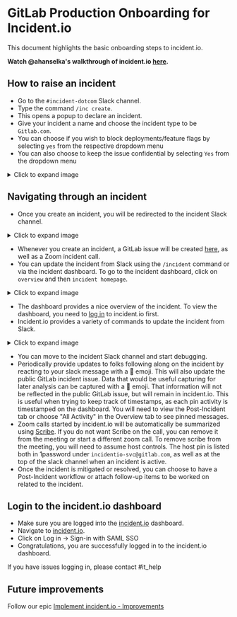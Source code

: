 # GitLab Production Onboarding for Incident.io

This document highlights the basic onboarding steps to incident.io.

**Watch @ahanselka's walkthrough of incident.io [here](https://youtu.be/JeQu1UAxJE4).**

## How to raise an incident

- Go to the `#incident-dotcom` Slack channel.
- Type the command `/inc create`.
- This opens a popup to declare an incident.
- Give your incident a name and choose the incident type to be `Gitlab.com`.
- You can choose if you wish to block deployments/feature flags by selecting `yes` from the respective dropdown menu
- You can also choose to keep the issue confidential by selecting `Yes` from the dropdown menu

<details>
  <summary>Click to expand image</summary>
  <img src="img/declare.png" style="width: 50%;" alt="Resized Image">
</details>

## Navigating through an incident

- Once you create an incident, you will be redirected to the incident Slack channel.

<details>
  <summary>Click to expand image</summary>
  <img src="img/incidentio-slackchannel.png" style="width: 50%;" alt="Resized Image">
</details>

- Whenever you create an incident, a GitLab issue will be created [here](https://gitlab.com/gitlab-com/gl-infra/production/-/issues/?sort=created_date&state=opened&first_page_size=100), as well as a Zoom incident call.
- You can update the incident from Slack using the `/incident` command or via the incident dashboard. To go to the incident dashboard, click on `overview` and then `incident homepage`.

<details>
  <summary>Click to expand image</summary>
  <img src="img/incidentio-dashboard.png" style="width: 50%;" alt="Resized Image">
</details>

- The dashboard provides a nice overview of the incident. To view the dashboard, you need to [log in](#login-to-the-incidentio-dashboard) to incident.io first.
- Incident.io provides a variety of commands to update the incident from Slack.

<details>
  <summary>Click to expand image</summary>
  <img src="img/incidentio-options.png" style="width: 50%;" alt="Resized Image">
</details>

- You can move to the incident Slack channel and start debugging.
- Periodically provide updates to folks following along on the incident by reacting to your slack message with a :mega: emoji. This will also update the public GitLab incident issue. Data that would be useful capturing for later analysis can be captured with a :pushpin: emoji. That information will not be reflected in the public GitLab issue, but will remain in incident.io. This is useful when trying to keep track of timestamps, as each pin activity is timestamped on the dashboard. You will need to view the Post-Incident tab or choose "All Activity" in the Overview tab to see pinned messages.
- Zoom calls started by incident.io will be automatically be summarized using [Scribe](https://incident.io/changelog/scribe). If you do not want Scribe on the call, you can remove it from the meeting or start a different zoom call. To remove scribe from the meeting, you will need to assume host controls. The host pin is listed both in 1password under `incidentio-svc@gitlab.com`, as well as at the top of the slack channel when an incident is active.
- Once the incident is mitigated or resolved, you can choose to have a Post-Incident workflow or attach follow-up items to be worked on related to the incident.

## Login to the incident.io dashboard

- Make sure you are logged into the [incident.io](https://incident.io/) dashboard.
- Navigate to [incident.io](https://incident.io/).
- Click on Log in -> Sign-in with SAML SSO
- Congratulations, you are successfully logged in to the incident.io dashboard.

If you have issues logging in, please contact #it_help

## Future improvements

Follow our epic [Implement incident.io - Improvements](https://gitlab.com/groups/gitlab-com/gl-infra/-/epics/1489)
